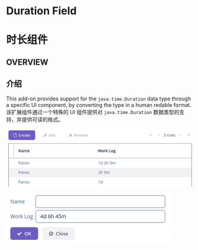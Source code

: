 # Duration Field
# 时长组件

## OVERVIEW
## 介绍

This add-on provides support for the `java.time.Duration` data type through a specific UI component, by converting the type in a human redable format.
该扩展组件通过一个特殊的 UI 组件提供对 `java.time.Duration` 数据类型的支持，并提供可读的格式。

![](./preview1.png)

![](./preview2.png)
